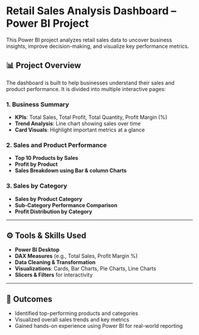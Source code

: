 #  Retail Sales Analysis Dashboard – Power BI Project

This Power BI project analyzes retail sales data to uncover business insights, improve decision-making, and visualize key performance metrics.

## 📊 Project Overview

The dashboard is built to help businesses understand their sales and product performance. It is divided into multiple interactive pages:

### 1. Business Summary
- **KPIs**: Total Sales, Total Profit, Total Quantity, Profit Margin (%)
- **Trend Analysis**: Line chart showing sales over time
- **Card Visuals**: Highlight important metrics at a glance

### 2. Sales and Product Performance
- **Top 10 Products by Sales**
- **Profit by Product**
- **Sales Breakdown using Bar & column Charts**

### 3. Sales by Category
- **Sales by Product Category**
- **Sub-Category Performance Comparison**
- **Profit Distribution by Category**

---

## ⚙️ Tools & Skills Used
- **Power BI Desktop**
- **DAX Measures** (e.g., Total Sales, Profit Margin %)
- **Data Cleaning & Transformation**
- **Visualizations**: Cards, Bar Charts, Pie Charts, Line Charts
- **Slicers & Filters** for interactivity

---

## 🏁 Outcomes
- Identified top-performing products and categories
- Visualized overall sales trends and key metrics
- Gained hands-on experience using Power BI for real-world reporting







